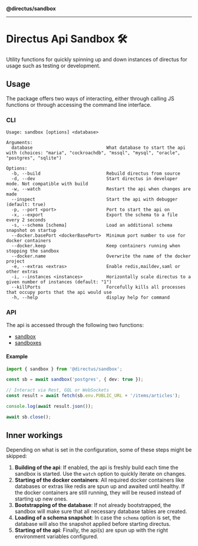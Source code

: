 **@directus/sandbox**

---

# Directus Api Sandbox 🛠️

Utility functions for quickly spinning up and down instances of directus for usage such as testing or development.

## Usage

The package offers two ways of interacting, either through calling JS functions or through accessing the command line
interface.

### CLI

```
Usage: sandbox [options] <database>

Arguments:
  database                            What database to start the api with (choices: "maria", "cockroachdb", "mssql", "mysql", "oracle", "postgres", "sqlite")

Options:
  -b, --build                         Rebuild directus from source
  -d, --dev                           Start directus in developer mode. Not compatible with build
  -w, --watch                         Restart the api when changes are made
  --inspect                           Start the api with debugger (default: true)
  -p, --port <port>                   Port to start the api on
  -x, --export                        Export the schema to a file every 2 seconds
  -s, --schema [schema]               Load an additional schema snapshot on startup
  --docker.basePort <dockerBasePort>  Minimum port number to use for docker containers
  --docker.keep                       Keep containers running when stopping the sandbox
  --docker.name                       Overwrite the name of the docker project
  -e, --extras <extras>               Enable redis,maildev,saml or other extras
  -i, --instances <instances>         Horizontally scale directus to a given number of instances (default: "1")
  --killPorts                         Forcefully kills all processes that occupy ports that the api would use
  -h, --help                          display help for command
```

### API

The api is accessed through the following two functions:

- [sandbox](_media/sandbox.md)
- [sandboxes](_media/sandboxes.md)

#### Example

```ts
import { sandbox } from '@directus/sandbox';

const sb = await sandbox('postgres', { dev: true });

// Interact via Rest, GQL or WebSockets
const result = await fetch(sb.env.PUBLIC_URL + '/items/articles');

console.log(await result.json());

await sb.close();
```

## Inner workings

Depending on what is set in the configuration, some of these steps might be skipped:

1. **Building of the api**: If enabled, the api is freshly build each time the sandbox is started. Use the `watch`
   option to quickly iterate on changes.
2. **Starting of the docker containers**: All required docker containers like databases or extras like redis are spun up
   and awaited until healthy. If the docker containers are still running, they will be reused instead of starting up new
   ones.
3. **Bootstrapping of the database**: If not already bootstrapped, the sandbox will make sure that all necessary
   database tables are created.
4. **Loading of a schema snapshot**: In case the `schema` option is set, the database will also the snapshot applied
   before starting directus.
5. **Starting of the api**: Finally, the api(s) are spun up with the right environment variables configured.
